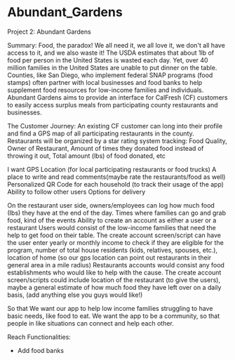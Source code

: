 # Abundant_Gardens
Project 2: Abundant Gardens

Summary:
Food, the paradox! We all need it, we all love it, we don't all have access to it, and we also waste it! The USDA estimates that about 1lb of food per person in the United States is wasted each day. Yet, over 40 million families in the United States are unable to put dinner on the table. Counties, like San Diego, who implement federal SNAP programs (food stamps) often partner with local businesses and food banks to help supplement food resources for low-income families and individuals. Abundant Gardens aims to provide an interface for CalFresh (CF) customers to easily access surplus meals from participating county restaurants and businesses.

The Customer Journey:
An existing CF customer can long into their profile and find a GPS map of all participating restaurants in the county. Restaurants will be organized by a star rating system tracking: Food Quality, Owner of Restaurant, Amount of times they donated food instead of throwing it out, Total amount (lbs) of food donated, etc

I want <some feature>
GPS Location (for local participating restaurants or food trucks)
A place to write and read comments(maybe rate the restaurants/food as well)
Personalized QR Code for each household (to track their usage of the app)
Ability to follow other users
Options for delivery

  

On the restaurant user side, owners/employees can log how much food (Ibs) they have at the end of the day.
Times where families can go and grab food, kind of the events
Ability to create an account as either a user or a restaurant
Users would consist of the low-income families that need the help to get food on their table. The create account screen/script can have the user enter yearly or monthly income to check if they are eligible for the program, number of total house residents (kids, relatives, spouses, etc.), location of home (so our gps location can point out restaurants in their general area in a mile radius)
Restaurants accounts would consist any food establishments who would like to help with the cause. The create account screen/scripts could include location of the restaurant (to give the users), maybe a general estimate of how much food they have left over on a daily basis, (add anything else you guys would like!)

So that <some reason>
We want our app to help low income families struggling to have basic needs, like food
to eat. We want the app to be a community, so that people in like situations can connect
and help each other.
  
 Reach Functionalities:
  - Add food banks


